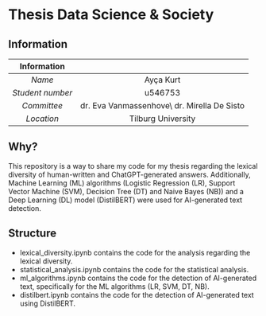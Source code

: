 # Thesis Data Science & Society

## Information

| Information      |                            |
|:----------------:|:--------------------------:|
| *Name*           | Ayça Kurt                  |
| *Student number* | u546753                    |
| *Committee*      | dr. Eva Vanmassenhove\ dr. Mirella De Sisto      |
| *Location*       | Tilburg University         |


## Why?
This repository is a way to share my code for my thesis regarding the lexical diversity of human-written and ChatGPT-generated answers. Additionally, Machine Learning (ML) algorithms (Logistic Regression (LR), Support Vector Machine (SVM), Decision Tree (DT) and Naive Bayes (NB)) and a Deep Learning (DL) model (DistilBERT) were used for AI-generated text detection.

## Structure
- lexical_diversity.ipynb contains the code for the analysis regarding the lexical diversity.
- statistical_analysis.ipynb contains the code for the statistical analysis.
- ml_algorithms.ipynb contains the code for the detection of AI-generated text, specifically for the ML algorithms (LR, SVM, DT, NB).
- distilbert.ipynb contains the code for the detection of AI-generated text using DistilBERT.
